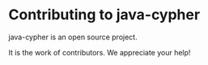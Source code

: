 # Contributing to java-cypher

java-cypher is an open source project.

It is the work of contributors. We appreciate your help!

